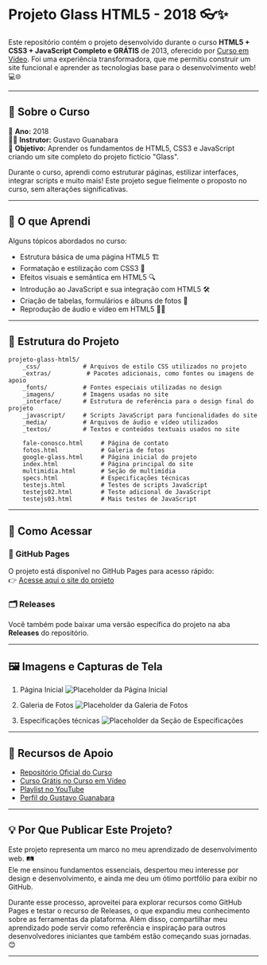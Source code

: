 # Projeto Glass HTML5 - 2018 👓✨

Este repositório contém o projeto desenvolvido durante o curso **HTML5 + CSS3 + JavaScript Completo e GRÁTIS** de 2013, oferecido por [Curso em Vídeo](https://www.cursoemvideo.com/). Foi uma experiência transformadora, que me permitiu construir um site funcional e aprender as tecnologias base para o desenvolvimento web! 💻🌐

---

## 📝 Sobre o Curso

📆 **Ano:** 2018  
👨‍🏫 **Instrutor:** Gustavo Guanabara  
🎯 **Objetivo:** Aprender os fundamentos de HTML5, CSS3 e JavaScript criando um site completo do projeto fictício "Glass".  

Durante o curso, aprendi como estruturar páginas, estilizar interfaces, integrar scripts e muito mais! Este projeto segue fielmente o proposto no curso, sem alterações significativas.

---

## 🚀 O que Aprendi

Alguns tópicos abordados no curso:  
- Estrutura básica de uma página HTML5 🏗️  
- Formatação e estilização com CSS3 🎨  
- Efeitos visuais e semântica em HTML5 🔍  
- Introdução ao JavaScript e sua integração com HTML5 🛠️  
- Criação de tabelas, formulários e álbuns de fotos 📸  
- Reprodução de áudio e vídeo em HTML5 🎥🎵  

---

## 📂 Estrutura do Projeto

```plaintext
projeto-glass-html5/
    _css/            # Arquivos de estilo CSS utilizados no projeto
    _extras/          # Pacotes adicionais, como fontes ou imagens de apoio
    _fonts/          # Fontes especiais utilizadas no design
    _imagens/        # Imagens usadas no site
    _interface/      # Estrutura de referência para o design final do projeto
    _javascript/     # Scripts JavaScript para funcionalidades do site
    _media/          # Arquivos de áudio e vídeo utilizados
    _textos/         # Textos e conteúdos textuais usados no site

    fale-conosco.html     # Página de contato
    fotos.html            # Galeria de fotos
    google-glass.html     # Página inicial do projeto
    index.html            # Página principal do site
    multimidia.html       # Seção de multimídia
    specs.html            # Especificações técnicas
    testejs.html          # Testes de scripts JavaScript
    testejs02.html        # Teste adicional de JavaScript
    testejs03.html        # Mais testes de JavaScript
```

---

## 🎯 Como Acessar

### 🔗 GitHub Pages
O projeto está disponível no GitHub Pages para acesso rápido:  
👉 [Acesse aqui o site do projeto](#)

### 🗂️ Releases
Você também pode baixar uma versão específica do projeto na aba **Releases** do repositório.

---

## 🖼️ Imagens e Capturas de Tela

1. Página Inicial 
   ![Placeholder da Página Inicial](#) 

2. Galeria de Fotos 
   ![Placeholder da Galeria de Fotos](#)  

3. Especificações técnicas
   ![Placeholder da Seção de Especificações](#)  

---

## 📜 Recursos de Apoio

- [Repositório Oficial do Curso](https://github.com/cursoemvideo/cursoemvideo-html5)  
- [Curso Grátis no Curso em Vídeo](https://www.cursoemvideo.com/curso/html5/)  
- [Playlist no YouTube](https://www.youtube.com/watch?v=epDCjksKMok&list=PLHz_AreHm4dlAnJ_jJtV29RFxnPHDuk9o)  
- [Perfil do Gustavo Guanabara](https://github.com/gustavoguanabara)  

---

## 💡 Por Que Publicar Este Projeto?

Este projeto representa um marco no meu aprendizado de desenvolvimento web. 🛤️  
Ele me ensinou fundamentos essenciais, despertou meu interesse por design e desenvolvimento, e ainda me deu um ótimo portfólio para exibir no GitHub. 

Durante esse processo, aproveitei para explorar recursos como GitHub Pages e testar o recurso de Releases, o que expandiu meu conhecimento sobre as ferramentas da plataforma. Além disso, compartilhar meu aprendizado pode servir como referência e inspiração para outros desenvolvedores iniciantes que também estão começando suas jornadas. 😊

---

